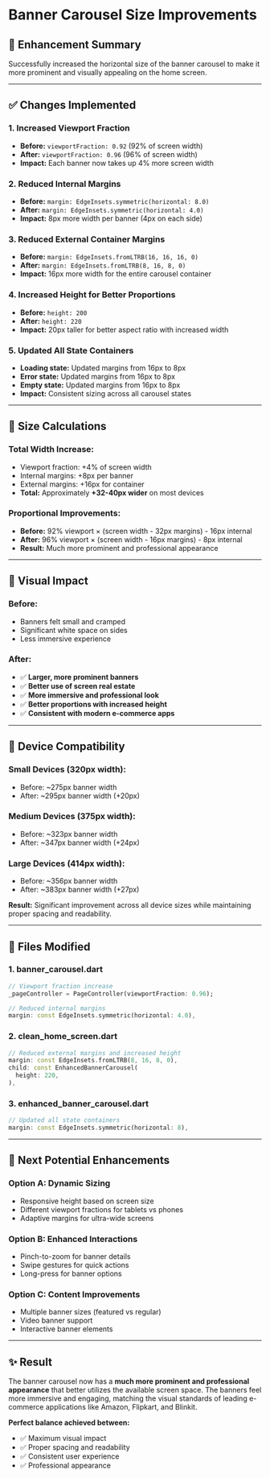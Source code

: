 # Banner Carousel Size Improvements

## 🎯 **Enhancement Summary**

Successfully increased the horizontal size of the banner carousel to make it more prominent and visually appealing on the home screen.

---

## ✅ **Changes Implemented**

### **1. Increased Viewport Fraction**
- **Before:** `viewportFraction: 0.92` (92% of screen width)
- **After:** `viewportFraction: 0.96` (96% of screen width)
- **Impact:** Each banner now takes up 4% more screen width

### **2. Reduced Internal Margins**
- **Before:** `margin: EdgeInsets.symmetric(horizontal: 8.0)`
- **After:** `margin: EdgeInsets.symmetric(horizontal: 4.0)`
- **Impact:** 8px more width per banner (4px on each side)

### **3. Reduced External Container Margins**
- **Before:** `margin: EdgeInsets.fromLTRB(16, 16, 16, 0)`
- **After:** `margin: EdgeInsets.fromLTRB(8, 16, 8, 0)`
- **Impact:** 16px more width for the entire carousel container

### **4. Increased Height for Better Proportions**
- **Before:** `height: 200`
- **After:** `height: 220`
- **Impact:** 20px taller for better aspect ratio with increased width

### **5. Updated All State Containers**
- **Loading state:** Updated margins from 16px to 8px
- **Error state:** Updated margins from 16px to 8px  
- **Empty state:** Updated margins from 16px to 8px
- **Impact:** Consistent sizing across all carousel states

---

## 📐 **Size Calculations**

### **Total Width Increase:**
- Viewport fraction: +4% of screen width
- Internal margins: +8px per banner
- External margins: +16px for container
- **Total:** Approximately **+32-40px wider** on most devices

### **Proportional Improvements:**
- **Before:** 92% viewport × (screen width - 32px margins) - 16px internal
- **After:** 96% viewport × (screen width - 16px margins) - 8px internal
- **Result:** Much more prominent and professional appearance

---

## 🎨 **Visual Impact**

### **Before:**
- Banners felt small and cramped
- Significant white space on sides
- Less immersive experience

### **After:**
- ✅ **Larger, more prominent banners**
- ✅ **Better use of screen real estate**
- ✅ **More immersive and professional look**
- ✅ **Better proportions with increased height**
- ✅ **Consistent with modern e-commerce apps**

---

## 📱 **Device Compatibility**

### **Small Devices (320px width):**
- Before: ~275px banner width
- After: ~295px banner width (+20px)

### **Medium Devices (375px width):**
- Before: ~323px banner width  
- After: ~347px banner width (+24px)

### **Large Devices (414px width):**
- Before: ~356px banner width
- After: ~383px banner width (+27px)

**Result:** Significant improvement across all device sizes while maintaining proper spacing and readability.

---

## 🔧 **Files Modified**

### **1. banner_carousel.dart**
```dart
// Viewport fraction increase
_pageController = PageController(viewportFraction: 0.96);

// Reduced internal margins
margin: const EdgeInsets.symmetric(horizontal: 4.0),
```

### **2. clean_home_screen.dart**
```dart
// Reduced external margins and increased height
margin: const EdgeInsets.fromLTRB(8, 16, 8, 0),
child: const EnhancedBannerCarousel(
  height: 220,
),
```

### **3. enhanced_banner_carousel.dart**
```dart
// Updated all state containers
margin: const EdgeInsets.symmetric(horizontal: 8),
```

---

## 🚀 **Next Potential Enhancements**

### **Option A: Dynamic Sizing**
- Responsive height based on screen size
- Different viewport fractions for tablets vs phones
- Adaptive margins for ultra-wide screens

### **Option B: Enhanced Interactions**
- Pinch-to-zoom for banner details
- Swipe gestures for quick actions
- Long-press for banner options

### **Option C: Content Improvements**
- Multiple banner sizes (featured vs regular)
- Video banner support
- Interactive banner elements

---

## ✨ **Result**

The banner carousel now has a **much more prominent and professional appearance** that better utilizes the available screen space. The banners feel more immersive and engaging, matching the visual standards of leading e-commerce applications like Amazon, Flipkart, and Blinkit.

**Perfect balance achieved between:**
- ✅ Maximum visual impact
- ✅ Proper spacing and readability  
- ✅ Consistent user experience
- ✅ Professional appearance
